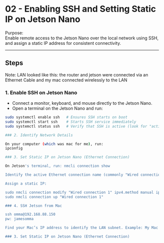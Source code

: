 # 02 - Enabling SSH and Setting Static IP on Jetson Nano

Purpose:  
Enable remote access to the Jetson Nano over the local network using SSH, and assign a static IP address for consistent connectivity.

---

## Steps

Note: LAN looked like this: the router and jetson were connected via an Ethernet Cable and my mac connected wirelessly to the LAN

### 1. Enable SSH on Jetson Nano

- Connect a monitor, keyboard, and mouse directly to the Jetson Nano.
- Open a terminal on the Jetson Nano and run:

```bash
sudo systemctl enable ssh   # Ensures SSH starts on boot
sudo systemctl start ssh    # Starts SSH service immediately
sudo systemctl status ssh   # Verify that SSH is active (look for "active (running)")

### 2. Identify Network Details

On your computer (which was mac for me), run:
ipconfig

### 3. Set Static IP on Jetson Nano (Ethernet Connection)

On Jetson's terminal, run: nmcli connection show

Identify the active Ethernet connection name (commonly "Wired connection 1").

Assign a static IP:

sudo nmcli connection modify "Wired connection 1" ipv4.method manual ipv4.addresses 192.168.88.150/24 ipv4.gateway 192.168.1.1 ipv4.dns "8.8.8.8 8.8.4.4"
sudo nmcli connection up "Wired connection 1"

### 4. SSH Jetson from Mac

ssh omma@192.168.88.150
pw: jamesomma

Find your Mac’s IP address to identify the LAN subnet. Example: My Mac had the IP 192.168.88.1, so I chose 192.168.88.150 for the Jetson’s static IP.

### 3. Set Static IP on Jetson Nano (Ethernet Connection)
